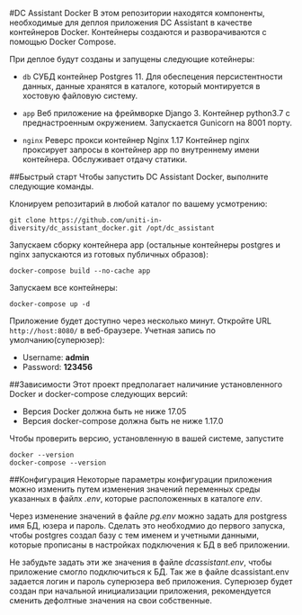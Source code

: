 #DC Assistant Docker
В этом репозитории находятся компоненты, необходимые для деплоя приложения DC Assistant 
в качестве контейнеров Docker. Контейнеры создаются и разворачиваются с помощью Docker Compose.

При деплое будут созданы и запущены следующие котейнеры:

* `db`  СУБД контейнер Postgres 11. 
Для обеспецения персистентности данных, данные хранятся в каталоге, 
который монтируется в хостовую файловую систему.

* `app` Веб приложение на фреймворке Django 3.
Контейнер python3.7 с преднастроенным окружением. Запускается Gunicorn на 8001 порту.

* `nginx` Реверс прокси контейнер Nginx 1.17
Контейнер nginx проксирует запросы в контейнер app по внутреннему имени контейнера.
Обслуживает отдачу статики.

##Быстрый старт
Чтобы запустить DC Assistant Docker, выполните следующие команды.

Клонируем репозитарий в любой каталог по вашему усмотрению:

```
git clone https://github.com/uniti-in-diversity/dc_assistant_docker.git /opt/dc_assistant
```

Запускаем сборку контейнера app (остальные контейнеры postgres и nginx запускаются из готовых публичных образов):

```
docker-compose build --no-cache app
```

Запускаем все контейнеры:

```
docker-compose up -d
```

Приложение будет доступно через несколько минут. Откройте URL 
`http://host:8080/` в веб-браузере.
Учетная запись по умолчанию(суперюзер):

* Username: **admin**
* Password: **123456**

##Зависимости 
Этот проект предполагает наличиние установленного Docker и docker-compose следующих версий: 

* Версия Docker должна быть не ниже 17.05 
* Версия docker-compose должна быть не ниже 1.17.0 

Чтобы проверить версию, установленную в вашей системе, запустите 
```
docker --version
docker-compose --version
```

##Конфигурация
Некоторые параметры конфигурации приложения можно изменить путем изменения значений переменных среды указанных 
в файлх *.env*, которые расположенных в каталоге *env*.

Через изменение значений в файле *pg.env* можно задать для postgress имя БД, юзера и пароль. Сделать это необходмио до первого запуска, чтобы postgres создал базу с тем именем и учетными данными, которые прописаны в настройках подключения к БД в веб приложении.

Не забудьте задать эти же значения в файле *dcassistant.env*, чтобы приложение смогло подключиться к БД.
Так же в файле dcassistant.env задается логин и пароль суперюзера веб приложения. Суперюзер будет создан при начальной 
инициализации приложения, рекомендуется сменить дефолтные значения на свои собственные.

##
